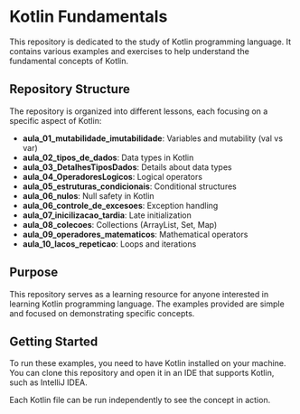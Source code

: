 # Kotlin Fundamentals

This repository is dedicated to the study of Kotlin programming language. It contains various examples and exercises to help understand the fundamental concepts of Kotlin.

## Repository Structure

The repository is organized into different lessons, each focusing on a specific aspect of Kotlin:

- **aula_01_mutabilidade_imutabilidade**: Variables and mutability (val vs var)
- **aula_02_tipos_de_dados**: Data types in Kotlin
- **aula_03_DetalhesTiposDados**: Details about data types
- **aula_04_OperadoresLogicos**: Logical operators
- **aula_05_estruturas_condicionais**: Conditional structures
- **aula_06_nulos**: Null safety in Kotlin
- **aula_06_controle_de_excesoes**: Exception handling
- **aula_07_inicilizacao_tardia**: Late initialization
- **aula_08_colecoes**: Collections (ArrayList, Set, Map)
- **aula_09_operadores_matematicos**: Mathematical operators
- **aula_10_lacos_repeticao**: Loops and iterations

## Purpose

This repository serves as a learning resource for anyone interested in learning Kotlin programming language. The examples provided are simple and focused on demonstrating specific concepts.

## Getting Started

To run these examples, you need to have Kotlin installed on your machine. You can clone this repository and open it in an IDE that supports Kotlin, such as IntelliJ IDEA.

Each Kotlin file can be run independently to see the concept in action.